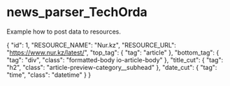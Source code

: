 # news_parser_TechOrda
Example how to post data to resources.

{
    "id": 1,
    "RESOURCE_NAME": "Nur.kz",
    "RESOURCE_URL": "https://www.nur.kz/latest/",
    "top_tag": {
        "tag": "article"
    },
    "bottom_tag": {
        "tag": "div",
        "class": "formatted-body io-article-body"
    },
    "title_cut": {
        "tag": "h2",
        "class": "article-preview-category__subhead"
    },
    "date_cut": {
        "tag": "time",
        "class": "datetime"
    }
}
